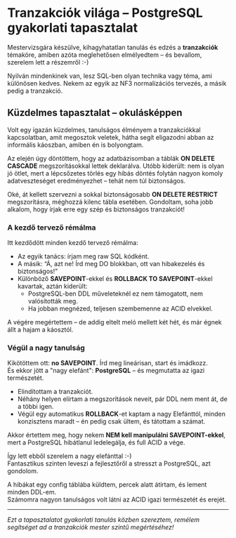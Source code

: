 # Tranzakciók világa – PostgreSQL gyakorlati tapasztalat

Mestervizsgára készülve, kihagyhatatlan tanulás és edzés a **tranzakciók** témaköre, amiben azóta meglehetősen elmélyedtem – és bevallom, szerelem lett a részemről :-)

Nyilván mindenkinek van, lesz SQL-ben olyan technika vagy téma, ami különösen kedves. Nekem az egyik az NF3 normalizációs tervezés, a másik pedig a tranzakció.

## Küzdelmes tapasztalat – okulásképpen

Volt egy igazán küzdelmes, tanulságos élményem a tranzakciókkal kapcsolatban, amit megosztok veletek, hátha segít eligazodni abban az informális káoszban, amiben én is bolyongtam.

Az elején úgy döntöttem, hogy az adatbázisomban a táblák **ON DELETE CASCADE** megszorításokkal lettek deklarálva. Utóbb kiderült: nem is olyan jó ötlet, mert a lépcsőzetes törlés egy hibás döntés folytán nagyon komoly adatveszteséget eredményezhet – tehát nem túl biztonságos.

Oké, át kellett szervezni a sokkal biztonságosabb **ON DELETE RESTRICT** megszorításra, méghozzá kilenc tábla esetében. Gondoltam, soha jobb alkalom, hogy írjak erre egy szép és biztonságos tranzakciót!

### A kezdő tervező rémálma

Itt kezdődött minden kezdő tervező rémálma:  
- Az egyik tanács: írjam meg raw SQL kódként.  
- A másik: “Á, azt ne! Írd meg DO blokkban, ott van hibakezelés és biztonságos!”  
- Különböző **SAVEPOINT**-ekkel és **ROLLBACK TO SAVEPOINT**-ekkel kavartak, aztán kiderült:  
  - PostgreSQL-ben DDL műveleteknél ez nem támogatott, nem valósították meg.  
  - Ha jobban megnézed, teljesen szembemenne az ACID elvekkel.

A végére megértettem – de addig eltelt meló mellett két hét, és már égnek állt a hajam a káosztól.

### Végül a nagy tanulság

Kikötöttem ott: **no SAVEPOINT**. Írd meg lineárisan, start és imádkozz.  
És ekkor jött a "nagy elefánt": **PostgreSQL** – és megmutatta az igazi természetét.

- Elindítottam a tranzakciót.
- Néhány helyen elírtam a megszorítások neveit, pár DDL nem ment át, de a többi igen.
- Végül egy automatikus **ROLLBACK**-et kaptam a nagy Elefánttól, minden konzisztens maradt – én pedig csak ültem, és tátottam a számat.

Akkor értettem meg, hogy nekem **NEM kell manipulálni SAVEPOINT-ekkel**, mert a PostgreSQL hibátlanul ledelegálja, és full ACID a vége.

Így lett ebből szerelem a nagy elefánttal :-)  
Fantasztikus szinten leveszi a fejlesztőről a stresszt a PostgreSQL, azt gondolom.

A hibákat egy config táblába küldtem, percek alatt átírtam, és lement minden DDL-em.  
Számomra nagyon tanulságos volt látni az ACID igazi természetét és erejét.

---

_Ezt a tapasztalatot gyakorlati tanulás közben szereztem, remélem segítséget ad a tranzakciók mester szintű megértéséhez!_
